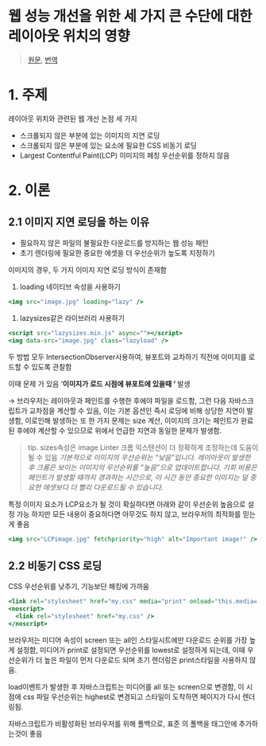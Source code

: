 # 웹 성능 개선을 위한 세 가지 큰 수단에 대한 레이아웃 위치의 영향

> [원문](https://performance.shopify.com/blogs/blog/how-layout-position-impacts-three-big-web-performance-levers), [번역](https://junghan92.medium.com/%EB%B2%88%EC%97%AD-%EC%9B%B9-%EC%84%B1%EB%8A%A5%EC%9D%84-%EA%B0%9C%EC%84%A0%ED%95%98%EA%B8%B0-%EC%9C%84%ED%95%9C-%EC%84%B8-%EA%B0%80%EC%A7%80-%ED%81%B0-%EC%88%98%EB%8B%A8%EC%97%90-%EB%8C%80%ED%95%9C-%EB%A0%88%EC%9D%B4%EC%95%84%EC%9B%83-%EC%9C%84%EC%B9%98%EC%9D%98-%EC%98%81%ED%96%A5-a9c021869d4a)
> 

# 1. 주제

레이아웃 위치와 관련된 웹 개선 논점 세 가지

- 스크롤되지 않은 부분에 있는 이미지의 지연 로딩
- 스크롤되지 않은 부분에 있는 요소에 필요한 CSS 비동기 로딩
- Largest Contentful Paint(LCP) 이미지의 페칭 우선순위를 정하지 않음

# 2. 이론

## 2.1 이미지 지연 로딩을 하는 이유

- 필요하지 않은 파일의 불필요한 다운로드를 방지하는 웹 성능 패턴
- 초기 렌더링에 필요한 중요한 에셋을 더 우선순위가 높도록 지정하기

이미지의 경우, 두 가지 이미지 지연 로딩 방식이 존재함

1. loading 네이티브 속성을 사용하기

```jsx
<img src="image.jpg" loading="lazy" />
```

1. lazysizes같은 라이브러리 사용하기

```jsx
<script src="lazysizes.min.js" async=""></script>
<img data-src="image.jpg" class="lazyload" />
```

두 방법 모두 IntersectionObserver사용하여, 뷰포트와 교차하기 직전에 이미지를 로드할 수 있도록 관찰함

이때 문제 가 있음 ‘**이미지가 로드 시점에 뷰포트에 있을때 ‘** 발생

→ 브라우저는 레이아웃과 페인트를 수행한 후에야 파일을 로드함, 그런 다음 자바스크립트가 교차점을 계산할 수 있음, 이는 기본 옵션인 즉시 로딩에 비해 상당한 지연이 발생함, 이로인해 발생하는 또 한 가지 문제는 size 계산, 이미지의 크기는 페인트가 완료된 후에야 계산할 수 있으므로 위에서 언급한 지연과 동일한 문제가 발생함. 

> tip. sizes속성은 image Linter 크롬 익스텐션이 더 정확하게 조정하는데 도움이 될 수 있음
 *기본적으로 이미지의 우선순위는 “낮음”입니다. 레이아웃이 발생한 후 크롬은 보이는 이미지의 우선순위를 “높음”으로 업데이트합니다. 기회 비용은 페인트가 발생할 때까지 경과하는 시간으로, 이 시간 동안 중요한 이미지는 덜 중요한 에셋보다 더 빨리 다운로드될 수 있습니다.*
> 

특정 이미지 요소가 LCP요소가 될 것이 확실하다면 아래와 같이 우선순위 높음으로 설정 가능 하지만 모든 내용이 중요하다면 아무것도 하지 않고, 브라우저의 최적화를 믿는게 좋음

```jsx
<img src="LCPimage.jpg" fetchpriority="high" alt="Important image!" />
```

## 2.2 비동기 CSS 로딩

CSS 우선순위를 낮추기, 기능보단 해킹에 가까움

```jsx
<link rel="stylesheet" href="my.css" media="print" onload="this.media='all'" />
<noscript>
  <link rel="stylesheet" href="my.css" />
</noscript>
```

 브라우저는 미디어 속성이 screen 또는 all인 스타일시트에만 다운로드 순위를 가장 높게 설정함, 미디어가 print로 설정되면 우선순위를 lowest로 설정하게 되는데, 이때 우선순위가 더 높은 파일이 먼저 다운로드 되며 초기 렌더링은 print스타일을 사용하지 않음.

 load이벤트가 발생한 후 자바스크립트는 미디어를 all 또는 screen으로 변경함, 이 시점에 css 파일 우선순위는 highest로 변경되고 스타일이 도착하면 페이지가 다시 렌더링됨. 

자바스크립트가 비활성화된 브라우저를 위해 폴백으로, 표준 <link>의 폴백을 <noScript> 태그안에 추가하는것이 좋음